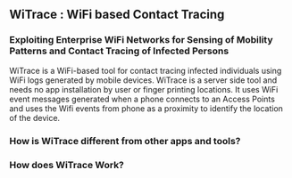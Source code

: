 ## WiTrace : WiFi based Contact Tracing
### Exploiting Enterprise WiFi Networks for Sensing of Mobility Patterns and Contact Tracing of Infected Persons

WiTrace is a WiFi-based tool for contact tracing infected individuals using WiFi logs generated by mobile devices. WiTrace is a server side tool and needs no app installation by user or finger printing locations. It uses WiFi event messages generated when a phone connects to an Access Points and uses the Wifi events from phone as a proximity to identify the location of the device.

### How is WiTrace different from other apps and tools?

### How does WiTrace Work?

### 
